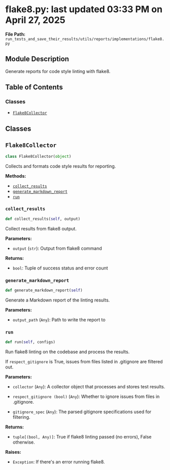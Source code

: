 # flake8.py: last updated 03:33 PM on April 27, 2025

**File Path:** `run_tests_and_save_their_results/utils/reports/implementations/flake8.py`

## Module Description

Generate reports for code style linting with flake8.

## Table of Contents

### Classes

- [`Flake8Collector`](#flake8collector)

## Classes

## `Flake8Collector`

```python
class Flake8Collector(object)
```

Collects and formats code style results for reporting.

**Methods:**

- [`collect_results`](#collect_results)
- [`generate_markdown_report`](#generate_markdown_report)
- [`run`](#run)

### `collect_results`

```python
def collect_results(self, output)
```

Collect results from flake8 output.

**Parameters:**

- `output` (`str`): Output from flake8 command

**Returns:**

- `bool`: Tuple of success status and error count

### `generate_markdown_report`

```python
def generate_markdown_report(self)
```

Generate a Markdown report of the linting results.

**Parameters:**

- `output_path` (`Any`): Path to write the report to

### `run`

```python
def run(self, configs)
```

Run flake8 linting on the codebase and process the results.

If `respect_gitignore` is True, issues from files
listed in .gitignore are filtered out.

**Parameters:**

- `collector` (`Any`): A collector object that processes and stores test results.

- `respect_gitignore (bool)` (`Any`): Whether to ignore issues from files in .gitignore.

- `gitignore_spec` (`Any`): The parsed gitignore specifications used for filtering.

**Returns:**

- `tuple[(bool, Any)]`: True if flake8 linting passed (no errors), False otherwise.

**Raises:**

- `Exception`: If there's an error running flake8.
